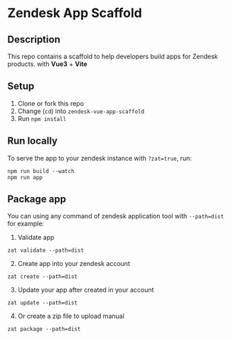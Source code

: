 # Zendesk App Scaffold
## Description
This repo contains a scaffold to help developers build apps for Zendesk products. with **Vue3** + **Vite**

## Setup

1. Clone or fork this repo
2. Change (`cd`) into `zendesk-vue-app-scaffold` 
3. Run `npm install`

## Run locally
To serve the app to your zendesk instance with `?zat=true`, run:
```shell
npm run build --watch
npm run app
```

## Package app

You can using any command of zendesk application tool with `--path=dist` 
for example:
1. Validate app
```shell
zat validate --path=dist
```
2. Create app into your zendesk account
```shell
zat create --path=dist
```
3. Update your app after created in your account
```shell
zat update --path=dist
```
4. Or create a zip file to upload manual
```shell
zat package --path=dist
```
